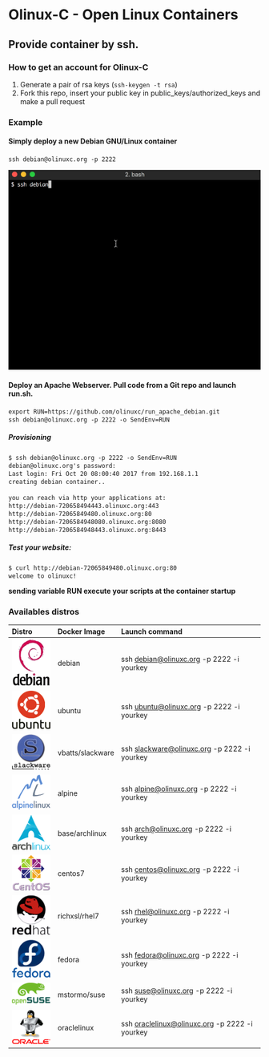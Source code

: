 # Olinux-C - Open Linux Containers
## Provide container by ssh.

### How to get an account for Olinux-C
1. Generate a pair of rsa keys (`ssh-keygen -t rsa`)
2. Fork this repo, insert your public key in public_keys/authorized_keys and make a pull request

### Example
#### Simply deploy a new Debian GNU/Linux container
```
ssh debian@olinuxc.org -p 2222
```
![Alt Text](./gif/debian.gif)

#### Deploy an Apache Webserver. Pull code from a Git repo and launch run.sh.
```
export RUN=https://github.com/olinuxc/run_apache_debian.git
ssh debian@olinuxc.org -p 2222 -o SendEnv=RUN
```

##### Provisioning
```
$ ssh debian@olinuxc.org -p 2222 -o SendEnv=RUN
debian@olinuxc.org's password:
Last login: Fri Oct 20 08:00:40 2017 from 192.168.1.1
creating debian container..

you can reach via http your applications at:
http://debian-720658494443.olinuxc.org:443
http://debian-72065849480.olinuxc.org:80
http://debian-7206584948080.olinuxc.org:8080
http://debian-7206584948443.olinuxc.org:8443
```
##### Test your website:

```
$ curl http://debian-72065849480.olinuxc.org:80
welcome to olinuxc!
```

**sending variable RUN execute your scripts at the container startup**


### Availables distros

| Distro                           | Docker Image    | Launch command                              |
|:---------------------------------|:----------------|:--------------------------------------------|
|![alt text](./logos/debian.png)   | debian          | ssh debian@olinuxc.org -p 2222 -i yourkey   |  
|![alt text](./logos/ubuntu2.png)  | ubuntu          | ssh ubuntu@olinuxc.org -p 2222 -i yourkey   |
|![alt text](./logos/slackware.png)| vbatts/slackware| ssh slackware@olinuxc.org -p 2222 -i yourkey|
|![alt text](./logos/alpine.png)   | alpine          | ssh alpine@olinuxc.org -p 2222 -i yourkey   | 
|![alt text](./logos/arch.png)     | base/archlinux  | ssh arch@olinuxc.org -p 2222 -i yourkey     |
|![alt text](./logos/centos.png)   | centos7         | ssh centos@olinuxc.org -p 2222 -i yourkey   |
|![alt text](./logos/redhat.png)   | richxsl/rhel7   | ssh rhel@olinuxc.org -p 2222 -i yourkey     |
|![alt text](./logos/fedora.png)   | fedora          | ssh fedora@olinuxc.org -p 2222 -i yourkey   |
|![alt text](./logos/suse.png)     | mstormo/suse    | ssh suse@olinuxc.org -p 2222 -i yourkey   |
|![alt text](./logos/oracle.png)   | oraclelinux     | ssh oraclelinux@olinuxc.org -p 2222 -i yourkey   |

